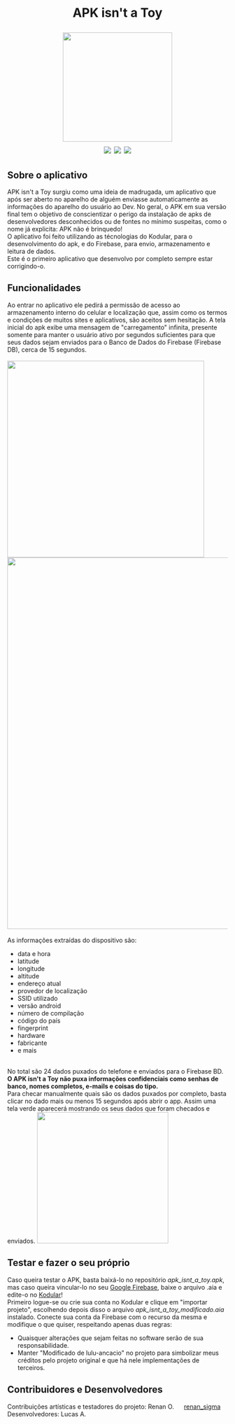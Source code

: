 <h1 align="center">
<p>APK isn't a Toy</p>
<img src=https://user-images.githubusercontent.com/110111018/186804085-6c000c7d-9b33-458e-a921-ea672ecd63a5.png width=250px>
<br>
<img src=https://img.shields.io/github/license/lulu-ancacio/APK_isnt_a_Toy>
<img src=http://img.shields.io/static/v1?label=tipo&message=apk&color=rgb(220,20,60)&style=flat>
<img src=http://img.shields.io/static/v1?label=kodular&message=version%201.5%20Fenix&color=rgb(138,43,226)&style=flat>
</h1>

<h2>Sobre o aplicativo</h2>
<p>
APK isn't a Toy surgiu como uma ideia de madrugada, um aplicativo que após ser aberto no aparelho de alguém enviasse automaticamente as informações do aparelho do usuário ao Dev. No geral, o APK em sua versão final tem o objetivo de conscientizar o perigo da instalação de apks de desenvolvedores desconhecidos ou de fontes no mínimo suspeitas, como o nome já explicita: APK não é brinquedo!
<br>
O aplicativo foi feito utilizando as técnologias do Kodular, para o desenvolvimento do apk, e do Firebase, para envio, armazenamento e leitura de dados.
<br>
Este é o primeiro aplicativo que desenvolvo por completo sempre estar corrigindo-o.
</p>

<h2>Funcionalidades</h2>
<p>
Ao entrar no aplicativo ele pedirá a permissão de acesso ao armazenamento interno do celular e localização que, assim como os termos e condições de muitos sites e aplicativos, são aceitos sem hesitação. A tela inicial do apk exibe uma mensagem de "carregamento" infinita, presente somente para manter o usuário ativo por segundos suficientes para que seus dados sejam enviados para o Banco de Dados do Firebase (Firebase DB), cerca de 15 segundos.
<br>
<br>
<img src=https://user-images.githubusercontent.com/110111018/186818526-4b8075af-0626-4415-ad8e-3e51609293e1.gif width=450px align=left>
<img src=https://user-images.githubusercontent.com/110111018/186823459-a97423ef-096d-4d13-87a6-5171842bc432.png width=850px>
<br>
<br>
As informações extraídas do dispositivo são:
<ul>
<li>data e hora</li> 
<li>latitude</li>
<li>longitude</li>
<li>altitude</li>
<li>endereço atual</li>
<li>provedor de localização</li>
<li>SSID utilizado</li>
<li>versão android</li>
<li>número de compilação</li>
<li>código do país</li>
<li>fingerprint</li>
<li>hardware</li>
<li>fabricante</li>
<li>e mais</li>
</ul>
<br>
No total são 24 dados puxados do telefone e enviados para o Firebase BD. <strong>O APK isn't a Toy não puxa informações confidenciais como senhas de banco, nomes completos, e-mails e coisas do tipo.</strong>
<br>
Para checar manualmente quais são os dados puxados por completo, basta clicar no dado mais ou menos 15 segundos após abrir o app. Assim uma tela verde aparecerá mostrando os seus dados que foram checados e enviados.
<img src=https://user-images.githubusercontent.com/110111018/186824469-c0a5df2e-382c-45d3-9aa2-48098f0a5dd6.png width=300px>
</p>

<h2>Testar e fazer o seu próprio</h2>
<p>
Caso queira testar o APK, basta baixá-lo no repositório <i>apk_isnt_a_toy.apk</i>, mas caso queira vincular-lo no seu <a href=https://firebase.google.com>Google Firebase</a>, baixe o arquivo .aia e edite-o no <a href=https://kodular.io>Kodular</a>! 
<br>
Primeiro logue-se ou crie sua conta no Kodular e clique em "importar projeto", escolhendo depois disso o arquivo <i>apk_isnt_a_toy_modificado.aia</i> instalado. Conecte sua conta da Firebase com o recurso da mesma e modifique o que quiser, respeitando apenas duas regras:
<ul>
<li>Quaisquer alterações que sejam feitas no software serão de sua responsabilidade.</li>
<li>Manter "Modificado de lulu-ancacio" no projeto para simbolizar meus créditos pelo projeto original e que há nele implementações de terceiros.</li>
</ul>
</p>

<h2>Contribuidores e Desenvolvedores</h2>
<p>
Contribuições artísticas e testadores do projeto: Renan O.&nbsp;<img src=https://upload.wikimedia.org/wikipedia/commons/5/58/Instagram-Icon.png width=15px> <a href=https://www.instagram.com/renan_sigma/>renan_sigma</a>
<br>
Desenvolvedores: Lucas A.
</p>
